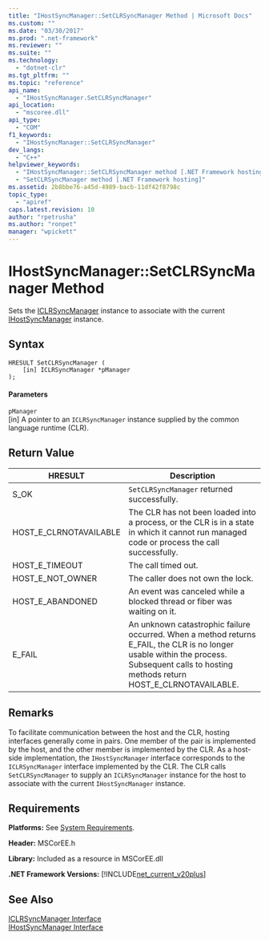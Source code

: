 ```yaml
---
title: "IHostSyncManager::SetCLRSyncManager Method | Microsoft Docs"
ms.custom: ""
ms.date: "03/30/2017"
ms.prod: ".net-framework"
ms.reviewer: ""
ms.suite: ""
ms.technology: 
  - "dotnet-clr"
ms.tgt_pltfrm: ""
ms.topic: "reference"
api_name: 
  - "IHostSyncManager.SetCLRSyncManager"
api_location: 
  - "mscoree.dll"
api_type: 
  - "COM"
f1_keywords: 
  - "IHostSyncManager::SetCLRSyncManager"
dev_langs: 
  - "C++"
helpviewer_keywords: 
  - "IHostSyncManager::SetCLRSyncManager method [.NET Framework hosting]"
  - "SetCLRSyncManager method [.NET Framework hosting]"
ms.assetid: 2b8bbe76-a45d-4989-bacb-11df42f8798c
topic_type: 
  - "apiref"
caps.latest.revision: 10
author: "rpetrusha"
ms.author: "ronpet"
manager: "wpickett"
---
```

# IHostSyncManager::SetCLRSyncManager Method
Sets the [ICLRSyncManager](../../../../docs/framework/unmanaged-api/hosting/iclrsyncmanager-interface.md) instance to associate with the current [IHostSyncManager](../../../../docs/framework/unmanaged-api/hosting/ihostsyncmanager-interface.md) instance.  
  
## Syntax  
  
```  
HRESULT SetCLRSyncManager (  
    [in] ICLRSyncManager *pManager  
);  
```  
  
#### Parameters  
 `pManager`  
 [in] A pointer to an `ICLRSyncManager` instance supplied by the common language runtime (CLR).  
  
## Return Value  
  
|HRESULT|Description|  
|-------------|-----------------|  
|S_OK|`SetCLRSyncManager` returned successfully.|  
|HOST_E_CLRNOTAVAILABLE|The CLR has not been loaded into a process, or the CLR is in a state in which it cannot run managed code or process the call successfully.|  
|HOST_E_TIMEOUT|The call timed out.|  
|HOST_E_NOT_OWNER|The caller does not own the lock.|  
|HOST_E_ABANDONED|An event was canceled while a blocked thread or fiber was waiting on it.|  
|E_FAIL|An unknown catastrophic failure occurred. When a method returns E_FAIL, the CLR is no longer usable within the process. Subsequent calls to hosting methods return HOST_E_CLRNOTAVAILABLE.|  
  
## Remarks  
 To facilitate communication between the host and the CLR, hosting interfaces generally come in pairs. One member of the pair is implemented by the host, and the other member is implemented by the CLR. As a host-side implementation, the `IHostSyncManager` interface corresponds to the `ICLRSyncManager` interface implemented by the CLR. The CLR calls `SetCLRSyncManager` to supply an `ICLRSyncManager` instance for the host to associate with the current `IHostSyncManager` instance.  
  
## Requirements  
 **Platforms:** See [System Requirements](../../../../docs/framework/get-started/system-requirements.md).  
  
 **Header:** MSCorEE.h  
  
 **Library:** Included as a resource in MSCorEE.dll  
  
 **.NET Framework Versions:** [!INCLUDE[net_current_v20plus](../../../../includes/net-current-v20plus-md.md)]  
  
## See Also  
 [ICLRSyncManager Interface](../../../../docs/framework/unmanaged-api/hosting/iclrsyncmanager-interface.md)   
 [IHostSyncManager Interface](../../../../docs/framework/unmanaged-api/hosting/ihostsyncmanager-interface.md)